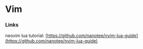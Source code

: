 # Vim

### Links

neovim lua tutorial: [https://github.com/nanotee/nvim-lua-guide](https://github.com/nanotee/nvim-lua-guide)

